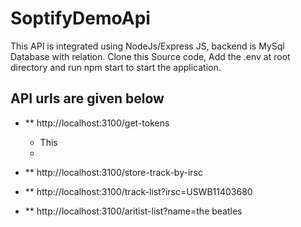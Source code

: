 # SoptifyDemoApi
 This API is integrated using NodeJs/Express JS, backend is MySql Database with relation.
 Clone this Source code, Add the .env at root directory and run npm start to start the application.

## API urls are given below

*  ** http://localhost:3100/get-tokens
   * This
   * 

*  ** http://localhost:3100/store-track-by-irsc
*  ** http://localhost:3100/track-list?irsc=USWB11403680
*  ** http://localhost:3100/aritist-list?name=the beatles

